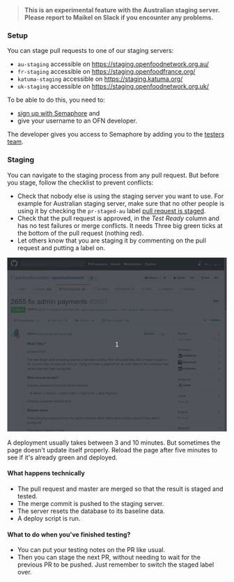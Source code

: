 > **This is an experimental feature with the Australian staging server. Please report to Maikel on Slack if you encounter any problems.**

### Setup

You can stage pull requests to one of our staging servers:
- `au-staging` accessible on https://staging.openfoodnetwork.org.au/
- `fr-staging` accessible on https://staging.openfoodfrance.org/
- `katuma-staging` accessible on https://staging.katuma.org/
- `uk-staging` accessible on https://staging.openfoodnetwork.org.uk/

To be able to do this, you need to:
- [sign up with Semaphore](https://semaphoreci.com/users/sign_up) and
- give your username to an OFN developer.

The developer gives you access to Semaphore by adding you to the [testers team](https://semaphoreci.com/organizations/openfoodfoundation/teams/testers).

### Staging

You can navigate to the staging process from any pull request. But before you stage, follow the checklist to prevent conflicts:

- Check that nobody else is using the staging server you want to use. For example for Australian staging server, make sure that no other people is using it by checking the `pr-staged-au` label [pull request is staged](https://github.com/openfoodfoundation/openfoodnetwork/pulls?q=is%3Aopen+is%3Apr+label%3Apr-staged-au).
- Check that the pull request is approved, in the *Test Ready* column and has no test failures or merge conflicts. It needs Three big green ticks at the bottom of the pull request (nothing red).
- Let others know that you are staging it by commenting on the pull request and putting a label on.

![animation of staging with Semaphore](stage-with-Semaphore.gif)

A deployment usually takes between 3 and 10 minutes. But sometimes the page doesn't update itself properly. Reload the page after five minutes to see if it's already green and deployed.

#### What happens technically

- The pull request and master are merged so that the result is staged and tested.
- The merge commit is pushed to the staging server.
- The server resets the database to its baseline data.
- A deploy script is run.

#### What to do when you've finished testing?

- You can put your testing notes on the PR like usual.
- Then you can stage the next PR, without needing to wait for the previous PR to be pushed. Just remember to switch the staged label over.
